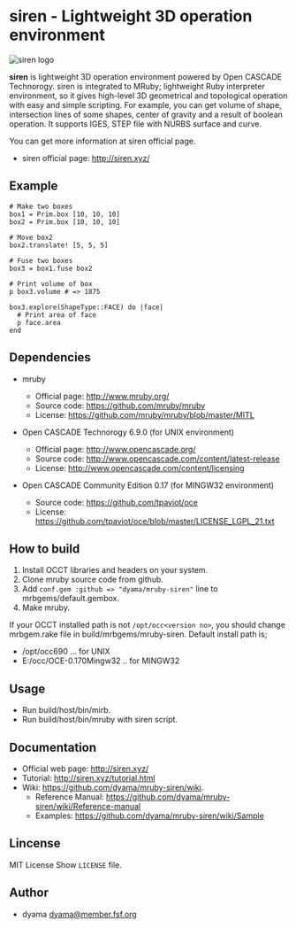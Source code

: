 siren - Lightweight 3D operation environment
=====================================

![siren logo](http://siren.xyz/res/siren_logo.png)

**siren** is lightweight 3D operation environment powered by Open CASCADE Technorogy. siren is integrated to MRuby; lightweight Ruby interpreter environment, so it gives high-level 3D geometrical and topological operation with easy and simple scripting.
For example, you can get volume of shape, intersection lines of some shapes, center of gravity and a result of boolean operation. It supports IGES, STEP file with NURBS surface and curve.

You can get more information at siren official page.

* siren official page: http://siren.xyz/

Example
-------

    # Make two boxes
    box1 = Prim.box [10, 10, 10]
    box2 = Prim.box [10, 10, 10]

    # Move box2
    box2.translate! [5, 5, 5]

    # Fuse two boxes
    box3 = box1.fuse box2

    # Print volume of box
    p box3.volume # => 1875

    box3.explore(ShapeType::FACE) do |face|
      # Print area of face
      p face.area
    end

Dependencies
------------

* mruby
  * Official page: http://www.mruby.org/
  * Source code: https://github.com/mruby/mruby
  * License: https://github.com/mruby/mruby/blob/master/MITL

* Open CASCADE Technorogy 6.9.0 (for UNIX environment)
  * Official page: http://www.opencascade.org/
  * Source code: http://www.opencascade.com/content/latest-release
  * License: http://www.opencascade.com/content/licensing

* Open CASCADE Community Edition 0.17 (for MINGW32 environment)
  * Source code: https://github.com/tpaviot/oce
  * License: https://github.com/tpaviot/oce/blob/master/LICENSE_LGPL_21.txt

How to build
------------
1. Install OCCT libraries and headers on your system.
2. Clone mruby source code from github.
3. Add `conf.gem :github => "dyama/mruby-siren"` line to mrbgems/default.gembox.
4. Make mruby.

If your OCCT installed path is not `/opt/occ<version no>`, you should change mrbgem.rake file in build/mrbgems/mruby-siren.
Default install path is;

  * /opt/occ690 ... for UNIX
  * E:/occ/OCE-0.170Mingw32 .. for MINGW32

Usage
-----
* Run build/host/bin/mirb.
* Run build/host/bin/mruby with siren script.

Documentation
-------------

* Official web page: http://siren.xyz/
* Tutorial: http://siren.xyz/tutorial.html
* Wiki: https://github.com/dyama/mruby-siren/wiki.
  * Reference Manual: https://github.com/dyama/mruby-siren/wiki/Reference-manual
  * Examples: https://github.com/dyama/mruby-siren/wiki/Sample

Lincense
--------
MIT License
Show `LICENSE` file.

Author
------
* dyama <dyama@member.fsf.org>


